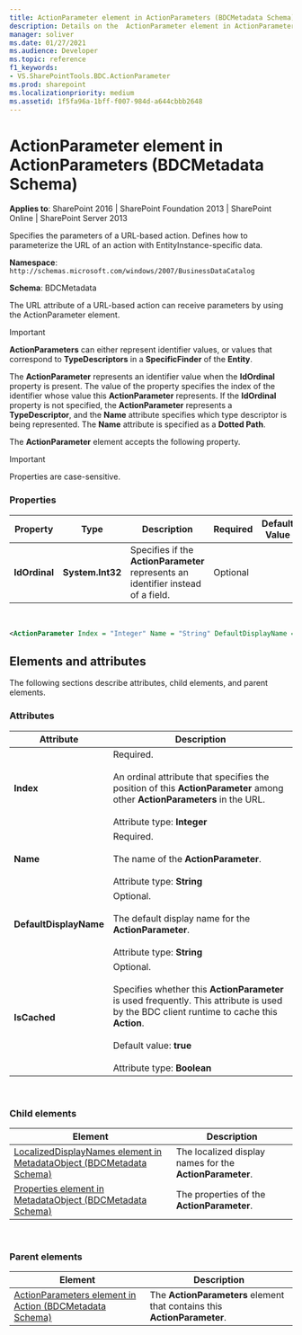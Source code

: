 ```yaml
---
title: ActionParameter element in ActionParameters (BDCMetadata Schema)
description: Details on the  ActionParameter element in ActionParameters (BDCMetadata Schema).
manager: soliver
ms.date: 01/27/2021
ms.audience: Developer
ms.topic: reference
f1_keywords:
- VS.SharePointTools.BDC.ActionParameter
ms.prod: sharepoint
ms.localizationpriority: medium
ms.assetid: 1f5fa96a-1bff-f007-984d-a644cbbb2648
---
```


# ActionParameter element in ActionParameters (BDCMetadata Schema)

**Applies to**: SharePoint 2016 | SharePoint Foundation 2013 | SharePoint Online | SharePoint Server 2013

Specifies the parameters of a URL-based action. Defines how to parameterize the URL of an action with EntityInstance-specific data.

**Namespace**: `http://schemas.microsoft.com/windows/2007/BusinessDataCatalog`

**Schema**: BDCMetadata

The URL attribute of a URL-based action can receive parameters by using the ActionParameter element.

> [!IMPORTANT] 
> **ActionParameters** can either represent identifier values, or values that correspond to **TypeDescriptors** in a **SpecificFinder** of the **Entity**.
> 
> The **ActionParameter** represents an identifier value when the **IdOrdinal** property is present. The value of the property specifies the index of the identifier whose value this **ActionParameter** represents. If the **IdOrdinal** property is not specified, the **ActionParameter** represents a **TypeDescriptor**, and the **Name** attribute specifies which type descriptor is being represented. The **Name** attribute is specified as a **Dotted Path**.

The **ActionParameter** element accepts the following property.

> [!IMPORTANT]
> Properties are case-sensitive.

### Properties
  
| Property | Type | Description | Required | Default Value | Limits/Accepted Values |
| --- | --- | --- | --- | --- | --- |
| **IdOrdinal** | **System.Int32** | Specifies if the **ActionParameter** represents an identifier instead of a field. | Optional |     |     |

</br>

```XML
<ActionParameter Index = "Integer" Name = "String" DefaultDisplayName = "String" IsCached = "Boolean"> </ActionParameter>
```

## Elements and attributes

The following sections describe attributes, child elements, and parent elements.

### Attributes
  
| Attribute | Description |
| --- | --- |
| **Index** | Required.<br><br>An ordinal attribute that specifies the position of this **ActionParameter** among other **ActionParameters** in the URL.<br><br>Attribute type: **Integer** |
| **Name** | Required.<br><br>The name of the **ActionParameter**.<br><br>Attribute type: **String** |
| **DefaultDisplayName** | Optional.<br><br>The default display name for the **ActionParameter**.<br><br>Attribute type: **String** |
| **IsCached** | Optional.<br><br>Specifies whether this **ActionParameter** is used frequently. This attribute is used by the BDC client runtime to cache this **Action**.<br><br>Default value: **true**<br><br>Attribute type: **Boolean** |

</br>

### Child elements
  
| Element | Description |
| --- | --- |
| [LocalizedDisplayNames element in MetadataObject (BDCMetadata Schema)](localizeddisplaynames-element-in-metadataobject-bdcmetadata-schema.md) | The localized display names for the **ActionParameter**. |
| [Properties element in MetadataObject (BDCMetadata Schema)](properties-element-in-metadataobject-bdcmetadata-schema.md) | The properties of the **ActionParameter**. |

</br>

### Parent elements
  
| Element | Description |
| --- | --- |
| [ActionParameters element in Action (BDCMetadata Schema)](actionparameters-element-in-action-bdcmetadata-schema.md) | The **ActionParameters** element that contains this **ActionParameter**. |